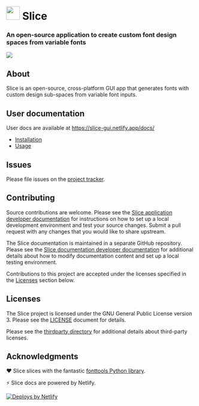 # <img height="36" src="https://raw.githubusercontent.com/source-foundry/Slice/main/src/resources/img/slice-icon.svg"/>  Slice

### An open-source application to create custom font design spaces from variable fonts

<img src="https://d33wubrfki0l68.cloudfront.net/d67ed997178c60733041aaaf932bdf9c3afcb63b/fda62/images/slice-hero-crunch.png">

## About

Slice is an open-source, cross-platform GUI app that generates fonts with custom design sub-spaces from variable font inputs.

## User documentation

User docs are available at https://slice-gui.netlify.app/docs/

- [Installation](https://slice-gui.netlify.app/docs/install/)
- [Usage](https://slice-gui.netlify.app/docs/usage/)

## Issues

Please file issues on the [project tracker](https://github.com/source-foundry/Slice/issues).

## Contributing

Source contributions are welcome.  Please see the [Slice application developer documentation](https://slice-gui.netlify.app/docs/developer/#slice-source-code-contributions) for instructions on how to set up a local development environment and test your source changes.  Submit a pull request with any changes that you would like to share upstream.

The Slice documentation is maintained in a separate GitHub repository.  Please see the [Slice documentation developer documentation](https://slice-gui.netlify.app/docs/developer/#slice-documentation-contributions) for additional details about how to modify documentation content and set up a local testing environment.

Contributions to this project are accepted under the licenses specified in the [Licenses](#Licenses) section below.

## Licenses

The Slice project is licensed under the GNU General Public License version 3. Please see the [LICENSE](LICENSE) document for details.

Please see the [thirdparty directory](https://github.com/source-foundry/Slice/tree/main/thirdparty) for additional details about third-party licenses.

## Acknowledgments

❤️ Slice slices with the fantastic [fonttools Python library](https://github.com/fonttools/fonttools).

⚡ Slice docs are powered by Netlify.

  <a href="https://www.netlify.com">
    <img src="https://www.netlify.com/img/global/badges/netlify-light.svg" alt="Deploys by Netlify" />
  </a>

